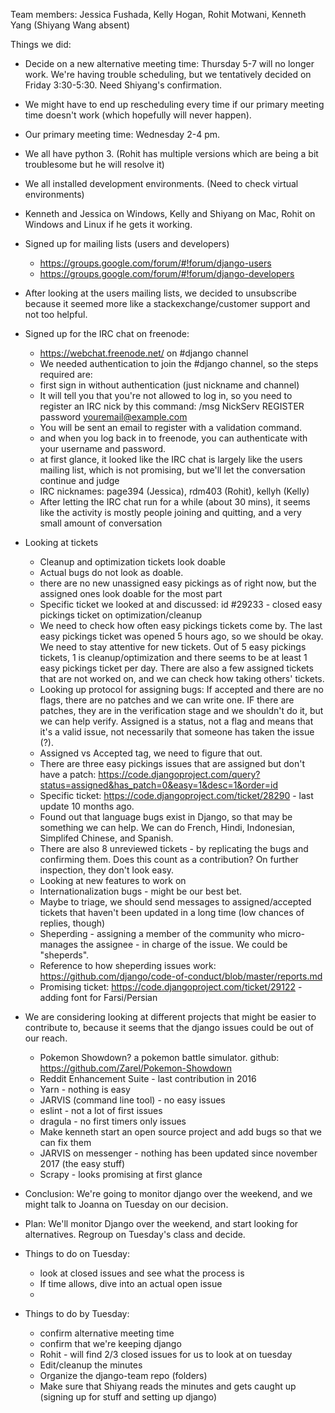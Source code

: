 Team members: Jessica Fushada, Kelly Hogan, Rohit Motwani, Kenneth Yang (Shiyang Wang absent)  

Things we did:  
- Decide on a new alternative meeting time: Thursday 5-7 will no longer work. We're having trouble scheduling, but we tentatively decided on Friday 3:30-5:30. Need Shiyang's confirmation.
- We might have to end up rescheduling every time if our primary meeting time doesn't work (which hopefully will never happen).
- Our primary meeting time: Wednesday 2-4 pm. 
- We all have python 3. (Rohit has multiple versions which are being a bit troublesome but he will resolve it)
- We all installed development environments. (Need to check virtual environments)
- Kenneth and Jessica on Windows, Kelly and Shiyang on Mac, Rohit on Windows and Linux if he gets it working.
- Signed up for mailing lists (users and developers)
  - https://groups.google.com/forum/#!forum/django-users
  - https://groups.google.com/forum/#!forum/django-developers
- After looking at the users mailing lists, we decided to unsubscribe because it seemed more like a stackexchange/customer support and not too helpful.
- Signed up for the IRC chat on freenode:
  - https://webchat.freenode.net/ on #django channel
  - We needed authentication to join the #django channel, so the steps required are:
  - first sign in without authentication (just nickname and channel)
  - It will tell you that you're not allowed to log in, so you need to register an IRC nick by this command: /msg NickServ REGISTER password youremail@example.com
  - You will be sent an email to register with a validation command.
  - and when you log back in to freenode, you can authenticate with your username and password.
  - at first glance, it looked like the IRC chat is largely like the users mailing list, which is not promising, but we'll let the conversation continue and judge
  - IRC nicknames: page394 (Jessica), rdm403 (Rohit), kellyh (Kelly)
  - After letting the IRC chat run for a while (about 30 mins), it seems like the activity is mostly people joining and quitting, and a very small amount of conversation
- Looking at tickets
  - Cleanup and optimization tickets look doable
  - Actual bugs do not look as doable. 
  - there are no new unassigned easy pickings as of right now, but the assigned ones look doable for the most part
  - Specific ticket we looked at and discussed: id #29233 - closed easy pickings ticket on optimization/cleanup
  - We need to check how often easy pickings tickets come by. The last easy pickings ticket was opened 5 hours ago, so we should be okay. We need to stay attentive for new tickets. Out of 5 easy pickings tickets, 1 is cleanup/optimization and there seems to be at least 1 easy pickings ticket per day. There are also a few assigned tickets that are not worked on, and we can check how taking others' tickets. 
  - Looking up protocol for assigning bugs: If accepted and there are no flags, there are no patches and we can write one. IF there are patches, they are in the verification stage and we shouldn't do it, but we can help verify. Assigned is a status, not a flag and means that it's a valid issue, not necessarily that someone has taken the issue (?). 
  - Assigned vs Accepted tag, we need to figure that out.
  - There are three easy pickings issues that are assigned but don't have a patch: https://code.djangoproject.com/query?status=assigned&has_patch=0&easy=1&desc=1&order=id
  - Specific ticket: https://code.djangoproject.com/ticket/28290 - last update 10 months ago.
  - Found out that language bugs exist in Django, so that may be something we can help. We can do French, Hindi, Indonesian, Simplifed Chinese, and Spanish.
  - There are also 8 unreviewed tickets - by replicating the bugs and confirming them. Does this count as a contribution? On further inspection, they don't look easy.
  - Looking at new features to work on
  - Internationalization bugs - might be our best bet. 
  - Maybe to triage, we should send messages to assigned/accepted tickets that haven't been updated in a long time (low chances of replies, though)
  - Sheperding - assigning a member of the community who micro-manages the assignee - in charge of the issue. We could be "sheperds". 
  - Reference to how sheperding issues work: https://github.com/django/code-of-conduct/blob/master/reports.md
  - Promising ticket: https://code.djangoproject.com/ticket/29122 - adding font for Farsi/Persian
  
  
- We are considering looking at different projects that might be easier to contribute to, because it seems that the django issues could be out of our reach.
  - Pokemon Showdown? a pokemon battle simulator. github: https://github.com/Zarel/Pokemon-Showdown
  - Reddit Enhancement Suite - last contribution in 2016
  - Yarn - nothing is easy
  - JARVIS (command line tool) - no easy issues
  - eslint - not a lot of first issues
  - dragula - no first timers only issues
  - Make kenneth start an open source project and add bugs so that we can fix them
  - JARVIS on messenger - nothing has been updated since november 2017 (the easy stuff)
  - Scrapy - looks promising at first glance
 
- Conclusion: We're going to monitor django over the weekend, and we might talk to Joanna on Tuesday on our decision.
- Plan: We'll monitor Django over the weekend, and start looking for alternatives. Regroup on Tuesday's class and decide.
 
- Things to do on Tuesday:
  - look at closed issues and see what the process is 
  - If time allows, dive into an actual open issue
  - 
- Things to do by Tuesday: 
  - confirm alternative meeting time
  - confirm that we're keeping django
  - Rohit - will find 2/3 closed issues for us to look at on tuesday
  - Edit/cleanup the minutes
  - Organize the django-team repo (folders)
  - Make sure that Shiyang reads the minutes and gets caught up (signing up for stuff and setting up django)
